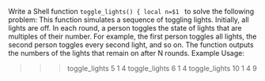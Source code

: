 Write a Shell function `toggle_lights() {
local n=$1
` to solve the following problem:
This function simulates a sequence of toggling lights. Initially, all lights are off. 
In each round, a person toggles the state of lights that are multiples of their number. 
For example, the first person toggles all lights, the second person toggles every second light, and so on.
The function outputs the numbers of the lights that remain on after N rounds.
Example Usage:
>>> toggle_lights 5
1 4
>>> toggle_lights 6
1 4
>>> toggle_lights 10
1 4 9